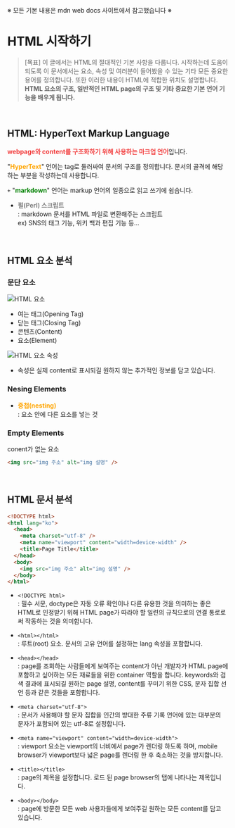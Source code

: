 ※ 모든 기본 내용은 mdn web docs 사이트에서 참고했습니다 ※

# HTML 시작하기

> [묙표] 이 글에서는 HTML의 절대적인 기본 사항을 다룹니다. 시작하는데 도움이 되도록 이 문서에서는 요소, 속성 및 여러분이 들어봤을 수 있는 기타 모든 중요한 용어를 정의합니다. 또한 이러한 내용이 HTML에 적합한 위치도 설명합니다. <b>HTML 요소의 구조, 일반적인 HTML page의 구조 및 기타 중요한 기본 언어 기능을 배우게 됩니다.</b>

<br/>

## HTML: HyperText Markup Language

<b style="color: #F23D3D">webpage와 content를 구조화하기 위해 사용하는 마크업 언어</b>입니다.

"<b style="color: orange">HyperText</b>" 언어는 tag로 둘러싸여 문서의 구조를 정의합니다. 문서의 골격에 해당하는 부분을 작성하는데 사용합니다.

`+` "<b style="color: green">markdown</b>" 언어는 markup 언어의 일종으로 읽고 쓰기에 쉽습니다.<br/>

- <b style="color: grey">펄(Perl) 스크립트</b><br/>: markdown 문서를 HTML 파일로 변환해주는 스크립트<br/>
  ex) SNS의 태그 기능, 위키 백과 편집 기능 등...

<br/>

## HTML 요소 분석

### 문단 요소

<img src="https://developer.mozilla.org/en-US/docs/Learn/HTML/Introduction_to_HTML/Getting_started/grumpy-cat-small.png" alt="HTML 요소">

- 여는 태그(Opening Tag)
- 닫는 태그(Closing Tag)
- 콘텐츠(Content)
- 요소(Element)

<img src="https://developer.mozilla.org/en-US/docs/Learn/HTML/Introduction_to_HTML/Getting_started/grumpy-cat-attribute-small.png" alt="HTML 요소 속성">

- 속성은 실제 content로 표시되길 원하지 않는 추가적인 정보를 담고 있습니다.

### Nesing Elements

- <b style="color: orange">중첩(nesting)</b><br/>: 요소 안에 다른 요소를 넣는 것

### Empty Elements

conent가 없는 요소

```html
<img src="img 주소" alt="img 설명" />
```

<br/>

## HTML 문서 분석

```html
<!DOCTYPE html>
<html lang="ko">
  <head>
    <meta charset="utf-8" />
    <meta name="viewport" content="width=device-width" />
    <title>Page Title</title>
  </head>
  <body>
    <img src="img 주소" alt="img 설명" />
  </body>
</html>
```

- `<!DOCTYPE html>`<br/>: 필수 서문, doctype은 자동 오류 확인이나 다른 유용한 것을 의미하는 좋은 HTML로 인정받기 위해 HTML page가 따라야 할 일련의 규칙으로의 연결 통로로써 작동하는 것을 의미합니다.

- `<html></html>`<br/>: 루트(root) 요소. 문서의 고유 언어를 설정하는 lang 속성을 포함합니다.

- `<head></head>`<br/>: page를 조회하는 사람들에게 보여주는 content가 아닌 개발자가 HTML page에 포함하고 싶어하는 모든 재료들을 위한 container 역할을 합니다. keywords와 검색 결과에 표시되길 원하는 page 설명, content를 꾸미기 위한 CSS, 문자 집합 선언 등과 같은 것들을 포함합니다.

- `<meta charset="utf-8">`<br/>: 문서가 사용해야 할 문자 집합을 인간의 방대한 주류 기록 언어에 있는 대부분의 문자가 포함되어 있는 utf-8로 설정합니다.

- `<meta name="viewport" content="width=device-width">`<br/>: viewport 요소는 viewport의 너비에서 page가 렌더링 하도록 하며, mobile browser가 viewport보다 넓은 page를 렌더링 한 후 축소하는 것을 방지합니다.

- `<title></title>`<br/>: page의 제목을 설정합니다. 로드 된 page browser의 탭에 나타나는 제목입니다.

- `<body></body>`<br/>: page에 방문한 모든 web 사용자들에게 보여주길 원하는 모든 content를 담고 있습니다.
